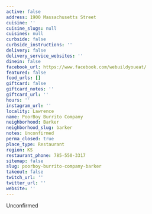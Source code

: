 ```yaml
---
active: false
address: 1900 Massachusetts Street
cuisine: ''
cuisine_slugs: null
cuisines: null
curbside: false
curbside_instructions: ''
delivery: false
delivery_service_websites: ''
dinein: false
facebook_url: https://www.facebook.com/webuildyoueat/
featured: false
food_urls: []
giftcard: false
giftcard_notes: ''
giftcard_url: ''
hours: ''
instagram_url: ''
locality: Lawrence
name: PoorBoy Burrito Company
neighborhood: Barker
neighborhood_slug: barker
notes: Unconfirmed
perma_closed: true
place_type: Restaurant
region: KS
restaurant_phone: 785-550-3317
sitemap: false
slug: poorboy-burrito-company-barker
takeout: false
twitch_url: ''
twitter_url: ''
website: ''
---
```


Unconfirmed